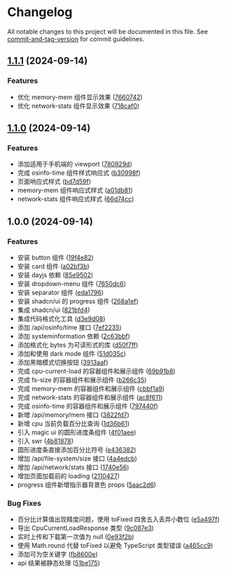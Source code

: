 # Changelog

All notable changes to this project will be documented in this file. See [commit-and-tag-version](https://github.com/absolute-version/commit-and-tag-version) for commit guidelines.

## [1.1.1](https://github.com/myesn/system-performance-dashboard/compare/v1.1.0...v1.1.1) (2024-09-14)


### Features

* 优化 memory-mem 组件显示效果 ([7660742](https://github.com/myesn/system-performance-dashboard/commit/76607425eec6bf496868a635dd2021939a22d536))
* 优化 network-stats 组件显示效果 ([718caf0](https://github.com/myesn/system-performance-dashboard/commit/718caf0aca944a55958156c746e9298476cad5e6))

## [1.1.0](https://github.com/myesn/system-performance-dashboard/compare/v1.0.0...v1.1.0) (2024-09-14)


### Features

* 添加适用于手机端的 viewport ([780929d](https://github.com/myesn/system-performance-dashboard/commit/780929d2b8b4f1d1dc50bbcb73206c3ba4f243f6))
* 完成 osinfo-time 组件样式响应式 ([b30998f](https://github.com/myesn/system-performance-dashboard/commit/b30998fd4dd493775c3fe9fdcda92075af6f0422))
* 页面响应式样式 ([bd7d59f](https://github.com/myesn/system-performance-dashboard/commit/bd7d59f971b84a0459d97420390b173ba00db2ab))
* memory-mem 组件响应式样式 ([a01db81](https://github.com/myesn/system-performance-dashboard/commit/a01db81d5e15985ee7cb1c94040e114d14461032))
* network-stats 组件响应式样式 ([66d74cc](https://github.com/myesn/system-performance-dashboard/commit/66d74cc16f8e31fbd033a5f3b384a41d7711da02))

## 1.0.0 (2024-09-14)


### Features

* 安装 button 组件 ([19f4e82](https://github.com/myesn/system-performance-dashboard/commit/19f4e82eb7721113c1976c5487de963e3b1117e2))
* 安装 card 组件 ([a02bf3b](https://github.com/myesn/system-performance-dashboard/commit/a02bf3b337d6e7c3f45a7ba6bef767ecb379a958))
* 安装 dayjs 依赖 ([85e9502](https://github.com/myesn/system-performance-dashboard/commit/85e9502e4ae2c29f4e23df3f076b5169cecf0eff))
* 安装 dropdown-menu 组件 ([7650dc6](https://github.com/myesn/system-performance-dashboard/commit/7650dc684980e93f13690e46d030bbc84ecc4a0d))
* 安装 separator 组件 ([eda1796](https://github.com/myesn/system-performance-dashboard/commit/eda1796a1452791393574295ccc8c34db4ea2fec))
* 安装 shadcn/ui 的 progress 组件 ([268a1ef](https://github.com/myesn/system-performance-dashboard/commit/268a1efe180e675f0f17dd5202f8fd8893f01a52))
* 集成 shadcn/ui ([821bfd4](https://github.com/myesn/system-performance-dashboard/commit/821bfd4487ca42deea8ed4e68653dcbc3674f162))
* 集成代码格式化工具 ([d3e9d08](https://github.com/myesn/system-performance-dashboard/commit/d3e9d08fdcfbc249c6ca177b03f4a7e89c840cc0))
* 添加 /api/osinfo/time 接口 ([7ef2235](https://github.com/myesn/system-performance-dashboard/commit/7ef2235b7032cb2003c3638c0d9a2c44be2b3026))
* 添加 systeminformation 依赖 ([2c63bbf](https://github.com/myesn/system-performance-dashboard/commit/2c63bbfc2a1465a050c920113431e4ab8d49af80))
* 添加格式化 bytes 为可读形式的库 ([d50f7ff](https://github.com/myesn/system-performance-dashboard/commit/d50f7ffa8534f78ad2528b084d7392ca57caa20d))
* 添加和使用 dark mode 组件 ([51d035c](https://github.com/myesn/system-performance-dashboard/commit/51d035c0e15fed477bff9e6fd16d28b5e559b330))
* 添加黑暗模式切换按钮 ([3913aaf](https://github.com/myesn/system-performance-dashboard/commit/3913aaf8413db7cb76edcae150505ac2a645db47))
* 完成 cpu-current-load 的容器组件和展示组件 ([69b91b8](https://github.com/myesn/system-performance-dashboard/commit/69b91b845f66e5a4ec1317c1e9d61ded3b75bc16))
* 完成 fs-size 的容器组件和展示组件 ([b266c35](https://github.com/myesn/system-performance-dashboard/commit/b266c35dc9c8593b7f740494d30773bc803fe3d8))
* 完成 memory-mem 的容器组件和展示组件 ([cbbf1a9](https://github.com/myesn/system-performance-dashboard/commit/cbbf1a9f4f7dafb8b005b6a4962b9a06cf93900a))
* 完成 network-stats 的容器组件和展示组件 ([ac8f611](https://github.com/myesn/system-performance-dashboard/commit/ac8f611d0906ef0a45f0f2bca3950ae03594f599))
* 完成 osinfo-time 的容器组件和展示组件 ([797440f](https://github.com/myesn/system-performance-dashboard/commit/797440f9f9839d18e92f0049284b8591771f4f8d))
* 新增 /api/memory/mem 接口 ([3822fd7](https://github.com/myesn/system-performance-dashboard/commit/3822fd72238413de3e31123b8cc61aad2edbe6fa))
* 新增 cpu 当前负载百分比查询 ([1d36b61](https://github.com/myesn/system-performance-dashboard/commit/1d36b6121967e76a81e8ef8cac6b3a1656fb34ad))
* 引入 magic ui 的圆形进度条组件 ([4f01aee](https://github.com/myesn/system-performance-dashboard/commit/4f01aee856b2c899c2341a0fbfade1b8bf8d434f))
* 引入 swr ([4b81878](https://github.com/myesn/system-performance-dashboard/commit/4b818787f545311f605919b4ebdfc0eb1db9b10b))
* 圆形进度条直接添加百分比符号 ([e436382](https://github.com/myesn/system-performance-dashboard/commit/e4363822800eb0e283908ecd30d2f263939879e0))
* 增加 /api/file-system/size 接口 ([4a4edcb](https://github.com/myesn/system-performance-dashboard/commit/4a4edcb65bd5b889d64ea7e4781bf02c08fb5f3a))
* 增加 /api/network/stats 接口 ([1740e56](https://github.com/myesn/system-performance-dashboard/commit/1740e562baca8f3476a24ccf341504b09bbe8704))
* 增加页面加载前的 loading ([2110427](https://github.com/myesn/system-performance-dashboard/commit/21104272c659cbbec460eeb18382fbfa69a3209d))
* progress 组件新增指示器背景色 props ([5aac2d6](https://github.com/myesn/system-performance-dashboard/commit/5aac2d65bb8edefa0fa72b1f2117dbcce1211885))


### Bug Fixes

* 百分比计算值出现精度问题，使用 toFixed 四舍五入丢弃小数位 ([e5a497f](https://github.com/myesn/system-performance-dashboard/commit/e5a497f05dc7631a7ee4b23094d06a1ccd80b1bf))
* 导出 CpuCurrentLoadResponse  类型 ([9c087e3](https://github.com/myesn/system-performance-dashboard/commit/9c087e31c69947d9ef7d4cf2a5460728973e855d))
* 实时上传和下载第一次值为 null ([0e93f2b](https://github.com/myesn/system-performance-dashboard/commit/0e93f2b34bb193556aa6dd23d8207e09379ac14e))
* 使用 Math.round 代替 toFixed 以避免 TypeScript 类型错误 ([a465cc9](https://github.com/myesn/system-performance-dashboard/commit/a465cc9926312a4732d62098b29a77c3b1bf66ba))
* 添加可为空关键字 ([fb8600e](https://github.com/myesn/system-performance-dashboard/commit/fb8600e20e40019a9c0910a2333b5456b1138e48))
* api 结果被静态处理 ([51be175](https://github.com/myesn/system-performance-dashboard/commit/51be1752f1e07ab29fc3e4fb250e09115a6b3ef5))
